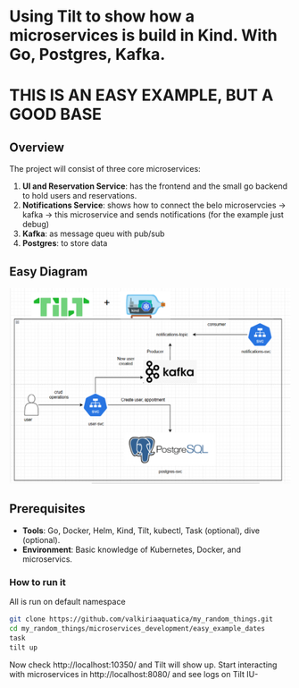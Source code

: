 # Using Tilt to show how a microservices is build in Kind. With Go, Postgres, Kafka. 
# THIS IS AN EASY EXAMPLE, BUT A GOOD BASE

## Overview
The project will consist of three core microservices:
1. **UI and Reservation Service**:  has the frontend and the small go backend to hold users and reservations.
2. **Notifications Service**: shows how to connect the belo microservcies -> kafka -> this microservice and sends notifications (for the example just debug)
3. **Kafka**: as message queu with pub/sub
3. **Postgres**: to store data

## Easy Diagram
![alt text](image.png)

## Prerequisites
- **Tools**: Go, Docker, Helm, Kind, Tilt, kubectl, Task (optional), dive (optional).
- **Environment**: Basic knowledge of Kubernetes, Docker, and microservics.

### How to run it
All is run on default namespace
```bash
git clone https://github.com/valkiriaaquatica/my_random_things.git
cd my_random_things/microservices_development/easy_example_dates
task
tilt up
```
Now check http://localhost:10350/ and Tilt will show up.
Start interacting with microservices in http://localhost:8080/  and see logs on Tilt IU-